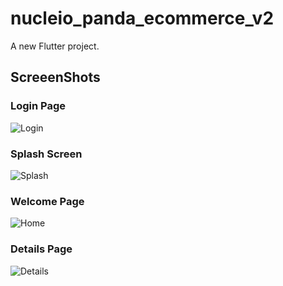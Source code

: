 # nucleio_panda_ecommerce_v2

A new Flutter project.

## ScreeenShots
### Login Page
![Login](https://github.com/John-Paulo/foodpanda/blob/master/assets/NucleioMart/LoginScreen.png)
### Splash Screen
![Splash](https://github.com/John-Paulo/foodpanda/blob/master/assets/NucleioMart/Nucleiosplashscreen.png)
### Welcome Page
![Home](https://github.com/John-Paulo/foodpanda/blob/master/assets/NucleioMart/WelcomePage.png)
### Details Page
![Details](https://github.com/John-Paulo/foodpanda/blob/master/assets/NucleioMart/DetailScreen.png)
